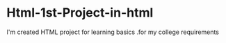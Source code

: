 # Html-1st-Project-in-html
I'm created HTML project for learning basics .for my college requirements 
